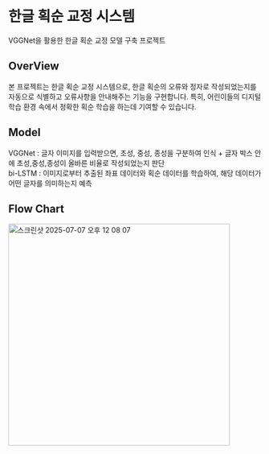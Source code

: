 # 한글 획순 교정 시스템
VGGNet을 활용한 한글 획순 교정 모델 구축 프로젝트

## OverView
본 프로젝트는 한글 획순 교정 시스템으로, 한글 획순의 오류와 정자로 작성되었는지를 자동으로 식별하고 오류사항을 안내해주는 기능을 구현합니다.
특히, 어린이들의 디지털 학습 환경 속에서 정확한 획순 학습을 하는데 기여할 수 있습니다.

## Model
VGGNet : 글자 이미지를 입력받으면, 초성, 중성, 종성을 구분하여 인식 + 글자 박스 안에 초성,중성,종성이 올바른 비율로 작성되었는지 판단  
bi-LSTM : 이미지로부터 추출된 좌표 데이터와 획순 데이터를 학습하여, 해당 데이터가 어떤 글자를 의미하는지 예측

## Flow Chart
<img width="441" alt="스크린샷 2025-07-07 오후 12 08 07" src="https://github.com/user-attachments/assets/9296649b-e785-433a-8d3f-120c9a1c0fcf" />
